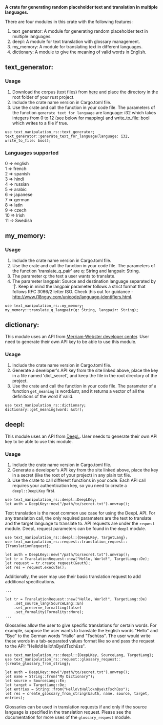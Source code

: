 __A crate for generating random placeholder text and translation in multiple languages.__

There are four modules in this crate with the following features:
1. text_generator: A module for generating random placeholder text in multiple languages.
2. deepl: A module for text translation with glossary management.
3. my_memory: A module for translating text in different languages.
4. dictionary: A module to give the meaning of valid words in English.

## text_generator:
### Usage
1. Download the corpus (text files) from [here](https://github.com/BasantaChaulagain/text-manipulation-rs/tree/release3/corpus) and place the directory in the root folder of your rust project.
2. Include the crate name version in Cargo.toml file.
3. Use the crate and call the function in your code file. The parameters of the function `generate_text_for_language` are language: i32 which takes integers from 0 to 12 (see below for mapping) and write_to_file: bool which writes to a file if true.
```
use text_manipulation_rs::text_generator;
text_generator::generate_text_for_language(language: i32, write_to_file: bool);
```
### Languages supported
0 => english \
1 => french \
2 => spanish \
3 => hindi \
4 => russian \
5 => arabic \
6 => japanese \
7 => german \
8 => latin \
9 => czech \
10 => Irish \
11 => Swedish 

## my_memory:
### Usage
1. Include the crate name version in Cargo.toml file.
2. Use the crate and call the function in your code file. The parameters of the function 'translate_q_pair' are q: String and langpair: String. 
3. The parameter q:  the text a user wants to translate. 
4. The parameter langpair: Source and destination language separated by '|'. Keep in mind the langpair parameter follows a strict format that follows RFC 3066/2 letter ISO. Check this out for guidance - http://www.i18nguy.com/unicode/language-identifiers.html. 

```
use text_manipulation_rs::my_memory;
my_memory::translate_q_langpair(q: String, langpair: String);
```

## dictionary:
This module uses an API from [Merriam-Webster developer center](https://dictionaryapi.com/products/api-collegiate-thesaurus). User need to generate their own API key to be able to use this module.

### Usage
1. Include the crate name version in Cargo.toml file.
2. Generate a developer's API key from the site linked above, place the key in a file named 'dict_secret', and keep the file in the root directory of the project.
3. Use the crate and call the function in your code file. The parameter of a function `get_meaning` is word:&str, and it returns a vector of all the definitions of the word if valid.

```
use text_manipulation_rs::dictionary;
dictionary::get_meaning(word: &str);
```

## deepl:
This module uses an API from [DeepL](https://www.deepl.com/pro?cta=header-prices). User needs to generate their own API key to be able to use this module.

### Usage
1. Include the crate name version in Cargo.toml file.
2. Generate a developer's API key from the site linked above, place the key in a secret (like the root of your project) in any plain txt file.
3. Use the crate to call different functions in your code.  Each API call requires your authentication key, so you need to create a `deepl::DeepLKey` first.

```
use text_manipulation_rs::deepl::DeepLKey;
let auth = DeepLKey::new("/path/to/secret.txt").unwrap();
```

Text translation is the most common use case for using the DeepL API.  For any translation call, the only required paramaters are the text to translate and the target language to translate to.  API requests are under the `request` module.  DeepL request parameters can be found in the `deepl` module.

```
use text_manipulation_rs::deepl::{DeepLKey, TargetLang};
use text_manipulation_rs::request::translation_request::{TranslationRequest};

let auth = DeepLKey::new("/path/to/secret.txt").unwrap();
let tr = TranslationRequest::new("Hello, World!", TargetLang::De);
let request = tr.create_request(&auth);
let res = request.execute();
```

Additionally, the user may use their basic translation request to add additional specifications.

```
...

let tr = TranslationRequest::new("Hello, World!", TargetLang::De)
    .set_source_lang(SourceLang::En)
    .set_preserve_formatting(false)
    .set_formality(Formality::More);
...
```

Glossaries allow the user to give specific translations for certain words.  For example, suppose the user wants to translate the English words "Hello" and "Bye" to the German words "Hallo" and "Tschüss".  The user would write these words in a tab-separated values format like so and pass the request to the API: "Hello\tHallo\nBye\tTschüss".

```
use text_manipulation_rs::deepl::{DeepLKey, SourceLang, TargetLang};
use text_manipulation_rs::request::glossary_request::{create_glossary_from_string};

let auth = DeepLKey::new("/path/to/secret.txt").unwrap();
let name = String::from("My Dictionary");
let source = SourceLang::En;
let target = TargetLang::De;
let entries = String::from("Hello\tHallo\nBye\tTschüss");
let res = create_glossary_from_string(&auth, name, source, target, entries);
```

Glossaries can be used in translation requests if and only if the source language is specified in the translation request.  Please see the documentation for more uses of the `glossary_request` module.